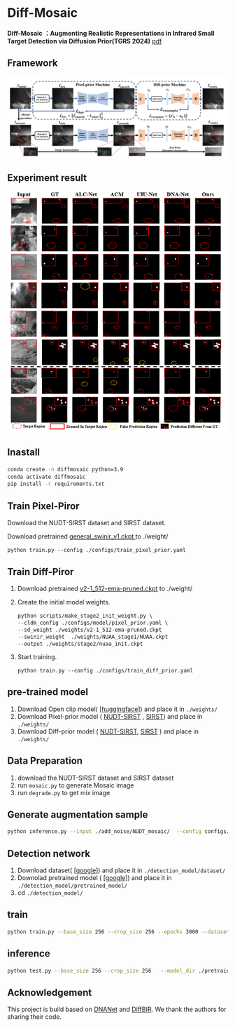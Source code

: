 # Diff-Mosaic
**Diff-Mosaic ：Augmenting Realistic Representations in Infrared Small Target Detection via Diffusion Prior(TGRS 2024)**  [pdf](https://ieeexplore.ieee.org/document/10542973)
## Framework

![framework](./fig/framework.PNG)

## Experiment result

![result](./fig/result.PNG)

## 
## Inastall

```bash
conda create -n diffmosaic python=3.9
conda activate diffmosaic
pip install -r requirements.txt
```
## Train Pixel-Piror
Download the NUDT-SIRST dataset and SIRST dataset.

Download pretrained  [general_swinir_v1.ckpt ](https://huggingface.co/lxq007/DiffBIR/resolve/main/general_swinir_v1.ckpt)  to ./weight/ 

```shell
python train.py --config ./configs/train_pixel_prior.yaml
```

## Train Diff-Piror

1. Download pretrained [v2-1_512-ema-pruned.ckpt](https://huggingface.co/stabilityai/stable-diffusion-2-1-base)    to  ./weight/ 

2. Create the initial model weights.

   ```shell
   python scripts/make_stage2_init_weight.py \
   --cldm_config ./configs/model/pixel_prior.yaml \
   --sd_weight ./weights/v2-1_512-ema-pruned.ckpt
   --swinir_weight  ./weights/NUAA_stage1/NUAA.ckpt
   --output ./weights/stage2/nuaa_init.ckpt
   ```

3. Start training.

   ```shell
   python train.py --config ./configs/train_diff_prior.yaml
   ```



## pre-trained model

1. Download Open clip model( [[huggingface]](https://huggingface.co/laion/CLIP-ViT-H-14-laion2B-s32B-b79K/resolve/main/open_clip_pytorch_model.bin)) and place it in `./weights/` 
2. Download Pixel-prior model ( [NUDT-SIRST](https://drive.google.com/file/d/1_qbtsj2GBZC53_8NgrN1tdc5Mx4Gz6wm/view?usp=drive_link) , [SIRST](https://drive.google.com/file/d/1Hg1Ejf1JoLcFcxwyXW5LNfHaXuxGvUch/view?usp=drive_link)) and place in `./weights/`
3. Download Diff-prior model ( [NUDT-SIRST](https://drive.google.com/file/d/1A0eAPv4gHYHU6uz4lUUylrbY-_df0UiS/view?usp=drive_link), [SIRST](https://drive.google.com/file/d/1QZ9c5kuaP_djg-O26HmBzhshlU6Y55q4/view?usp=drive_link) ) and place in `./weights/`

## Data Preparation
1. download the NUDT-SIRST dataset and SIRST dataset
2. run `mosaic.py` to generate Mosaic image
3. run `degrade.py` to get mix image

## Generate  augmentation sample

```bash
python inference.py --input ./add_noise/NUDT_mosaic/  --config configs/model/diff_prior.yaml --ckpt weights/NUDT_stage2/last.ckpt --swinir_ckpt weights/NUDT_stage1/last.ckpt --steps 50 --sr_scale 1 --repeat_times 1 --color_fix_type wavelet --output results/nudt_moc/ --device cuda --use_guidance --g_scale 400 --g_t_start 200
```

## Detection network
1. Download dataset( [[google]](https://drive.google.com/file/d/1LD_F78aZ86edZpkDBYAVjXSOIARf5RzP/view?usp=drive_link)) and place it in `./detection_model/dataset/`
2. Downolad pretrained model ( [[google]](https://drive.google.com/file/d/13RJnyuov2I0FsSvCPap1BlrIwfNmEFsN/view?usp=drive_link)) and place it in `./detection_model/pretrained_model/`
3. cd `./detection_model/`

## train
```bash
python train.py --base_size 256 --crop_size 256 --epochs 3000 --dataset enh_NUDT_aug --split_method 50_50 --model DNANet --backbone resnet_18  --deep_supervision True --train_batch_size 40 --test_batch_size 16 --mode TXT
```


## inference
```bash
python test.py --base_size 256 --crop_size 256   --model_dir ./pretrained_model/NUDT.tar --dataset NUDT_aug --split_method 50_50 --model DNANet --backbone resnet_18  --deep_supervision True --test_batch_size 1 --mode TXT
```

## Acknowledgement
This project is build based on [DNANet](https://github.com/YeRen123455/Infrared-Small-Target-Detection) and [DiffBIR](https://github.com/XPixelGroup/DiffBIR). We thank the authors for sharing their code.
